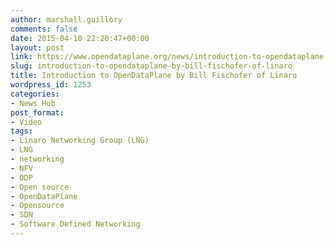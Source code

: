 ```yaml
---
author: marshall.guillory
comments: false
date: 2015-04-10 22:20:47+00:00
layout: post
link: https://www.opendataplane.org/news/introduction-to-opendataplane-by-bill-fischofer-of-linaro/
slug: introduction-to-opendataplane-by-bill-fischofer-of-linaro
title: Introduction to OpenDataPlane by Bill Fischofer of Linaro
wordpress_id: 1253
categories:
- News Hub
post_format:
- Video
tags:
- Linaro Networking Group (LNG)
- LNG
- networking
- NFV
- ODP
- Open source
- OpenDataPlane
- Opensource
- SDN
- Software Defined Networking
---
```

